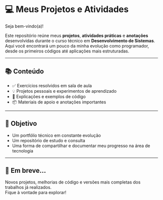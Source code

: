 <h1>💻 Meus Projetos e Atividades</h1>

<p>Seja bem-vindo(a)!</p>

<p>
  Este repositório reúne meus <strong>projetos</strong>, <strong>atividades práticas</strong> e <strong>anotações</strong> desenvolvidas durante o curso técnico em <strong>Desenvolvimento de Sistemas</strong>.
  Aqui você encontrará um pouco da minha evolução como programador, desde os primeiros códigos até aplicações mais estruturadas.
</p>

<hr>

<h2>📚 Conteúdo</h2>
<ul>
  <li>✅ Exercícios resolvidos em sala de aula</li>
  <li>💡 Projetos pessoais e experimentos de aprendizado</li>
  <li>🧠 Explicações e exemplos de código</li>
  <li>📦 Materiais de apoio e anotações importantes</li>
</ul>

<hr>

<h2>📌 Objetivo</h2>
<ul>
  <li>Um portfólio técnico em constante evolução</li>
  <li>Um repositório de estudo e consulta</li>
  <li>Uma forma de compartilhar e documentar meu progresso na área de tecnologia</li>
</ul>

<hr>

<h2>🚀 Em breve...</h2>
<p>
  Novos projetos, melhorias de código e versões mais completas dos trabalhos já realizados.<br>
  Fique à vontade para explorar!
</p>
